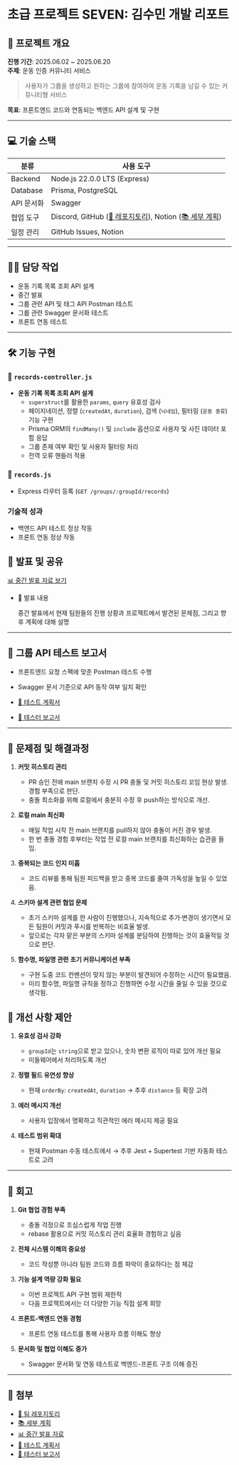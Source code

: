 # 초급 프로젝트 SEVEN: 김수민 개발 리포트

## 📌 프로젝트 개요  
**진행 기간**: 2025.06.02 ~ 2025.06.20  
**주제**: 운동 인증 커뮤니티 서비스  
> 사용자가 그룹을 생성하고 원하는 그룹에 참여하여 운동 기록을 남길 수 있는 커뮤니티형 서비스  

**목표**: 프론트엔드 코드와 연동되는 백엔드 API 설계 및 구현

---

## 💻 기술 스택

| **분류** | **사용 도구** |
| --- | --- |
| Backend | Node.js 22.0.0 LTS (Express) |
| Database | Prisma, PostgreSQL |
| API 문서화 | Swagger |
| 협업 도구 | Discord, GitHub ([🔗 레포지토리](https://github.com/singnyeo/nb02-seven-team2)), Notion ([📚 세부 계획](https://www.notion.so/206fca01d5c980689666cc5d59fbef08?pvs=21)) |
| 일정 관리 | GitHub Issues, Notion |

---

## 👨‍💻 담당 작업  

- 운동 기록 목록 조회 API 설계
- 중간 발표
- 그룹 관련 API 및 태그 API Postman 테스트
- 그룹 관련 Swagger 문서화 테스트
- 프론트 연동 테스트

---

## 🛠️ 기능 구현

### 📁 `records-controller.js`

- **운동 기록 목록 조회 API 설계**
  - `superstruct`를 활용한 `params`, `query` 유효성 검사
  - 페이지네이션, 정렬 (`createdAt`, `duration`), 검색 (`닉네임`), 필터링 (`운동 종류`) 기능 구현
  - Prisma ORM의 `findMany()` 및 `include` 옵션으로 사용자 및 사진 데이터 포함 응답
  - 그룹 존재 여부 확인 및 사용자 필터링 처리
  - 전역 오류 핸들러 적용

### 📁 `records.js`

- Express 라우터 등록 (`GET /groups/:groupId/records`)

### 기술적 성과 
* 백엔드 API 테스트 정상 작동
* 프론트 연동 정상 작동

## 🎤 발표 및 공유

[📊 중간 발표 자료 보기](https://www.miricanvas.com/v/14qg1rp)

* 📢 발표 내용 

  중간 발표에서 현재 팀원들의 진행 상황과 프로젝트에서 발견된 문제점, 그리고 향후 계획에 대해 설명

---

## 🧪 그룹 API 테스트 보고서

- 프론트엔드 요청 스펙에 맞춘 Postman 테스트 수행  
- Swagger 문서 기준으로 API 동작 여부 일치 확인 

- [🔗 테스트 계획서](https://www.notion.so/seven-210a1c7d0d6a80269a25f5476a37c7a3?source=copy_link)  
- [🔗 테스터 보고서](https://www.notion.so/seven-217a1c7d0d6a80388cdbc33daf0f60da?source=copy_link)

---

## 🧩 문제점 및 해결과정

1. **커밋 히스토리 관리**  
   - PR 승인 전에 main 브랜치 수정 시 PR 충돌 및 커밋 히스토리 꼬임 현상 발생. 경험 부족으로 판단.  
   - 충돌 최소화를 위해 로컬에서 충분히 수정 후 push하는 방식으로 개선.

2. **로컬 main 최신화**  
   - 매일 작업 시작 전 main 브랜치를 pull하지 않아 충돌이 커진 경우 발생.  
   - 한 번 충돌 경험 후부터는 작업 전 로컬 main 브랜치를 최신화하는 습관을 들임.

3. **중복되는 코드 인지 미흡**  
   - 코드 리뷰를 통해 팀원 피드백을 받고 중복 코드를 줄여 가독성을 높일 수 있었음.

4. **스키마 설계 관련 협업 문제**  
   - 초기 스키마 설계를 한 사람이 진행했으나, 지속적으로 추가·변경이 생기면서 모든 팀원이 커밋과 푸시를 반복하는 비효율 발생.  
   - 앞으로는 각자 맡은 부분의 스키마 설계를 분담하여 진행하는 것이 효율적일 것으로 판단.

5. **함수명, 파일명 관련 초기 커뮤니케이션 부족**  
   - 구현 도중 코드 컨벤션이 맞지 않는 부분이 발견되어 수정하는 시간이 필요했음.  
   - 미리 함수명, 파일명 규칙을 정하고 진행하면 수정 시간을 줄일 수 있을 것으로 생각됨.


## 🧩 개선 사항 제안

1. **유효성 검사 강화**
   - `groupId`는 `string`으로 받고 있으나, 숫자 변환 로직이 따로 있어 개선 필요
   - 미들웨어에서 처리하도록 개선

2. **정렬 필드 유연성 향상**
   - 현재 `orderBy`: `createdAt`, `duration` → 추후 `distance` 등 확장 고려

3. **에러 메시지 개선**
   - 사용자 입장에서 명확하고 직관적인 에러 메시지 제공 필요

4. **테스트 범위 확대**
   - 현재 Postman 수동 테스트에서 → 추후 Jest + Supertest 기반 자동화 테스트로 고려

---

## 🔁 회고

1. **Git 협업 경험 부족**  
   - 충돌 걱정으로 조심스럽게 작업 진행  
   - rebase 활용으로 커밋 히스토리 관리 효율화 경험하고 싶음

2. **전체 시스템 이해의 중요성**  
   - 코드 작성뿐 아니라 팀원 코드와 흐름 파악이 중요하다는 점 체감

3. **기능 설계 역량 강화 필요**  
   - 이번 프로젝트 API 구현 범위 제한적  
   - 다음 프로젝트에서는 더 다양한 기능 직접 설계 희망

4. **프론트-백엔드 연동 경험**  
   - 프론트 연동 테스트를 통해 사용자 흐름 이해도 향상

5. **문서화 및 협업 이해도 증가**  
   - Swagger 문서화 및 연동 테스트로 백엔드-프론트 구조 이해 증진


---

## 📎 첨부 
- [🔗 팀 레포지토리](https://github.com/singnyeo/nb02-seven-team2)
- [📚 세부 계획](https://www.notion.so/206fca01d5c980689666cc5d59fbef08?pvs=21)
- [📊 중간 발표 자료]((https://www.miricanvas.com/v/14qg1rp))
- [🔗 테스트 계획서](https://www.notion.so/seven-210a1c7d0d6a80269a25f5476a37c7a3?source=copy_link)  
- [🔗 테스터 보고서](https://www.notion.so/seven-217a1c7d0d6a80388cdbc33daf0f60da?source=copy_link)